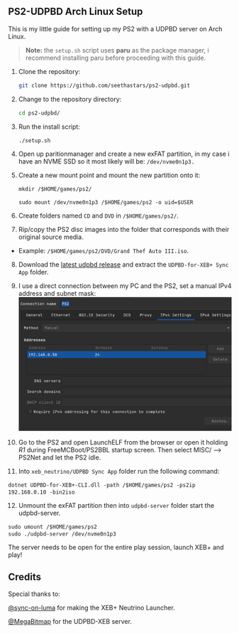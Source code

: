 <!-- Install Instructions -->
## PS2-UDPBD Arch Linux Setup

This is my little guide for setting up my PS2 with a UDPBD server on Arch Linux.

> **Note:** the `setup.sh` script uses **paru** as the package manager, i recommend installing paru before proceeding with this guide.

1. Clone the repository:

    ```sh
    git clone https://github.com/seethastars/ps2-udpbd.git
    ```

2. Change to the repository directory:

    ```sh
    cd ps2-udpbd/
    ```
    
3. Run the install script:

    ```sh
    ./setup.sh
    ```
4. Open up paritionmanager and create a new exFAT partition, in my case i have an NVME SSD so it most likely will be: `/dev/nvme0n1p3.`

5. Create a new mount point and mount the new partition onto it:

    ```
    mkdir /$HOME/games/ps2/
    ```
    ```
    sudo mount /dev/nvme0n1p3 /$HOME/games/ps2 -o uid=$USER
    ```
6. Create folders named `CD` and `DVD` in `/$HOME/games/ps2/`.

7. Rip/copy the PS2 disc images into the folder that corresponds with their original source media. 

- Example: `/$HOME/games/ps2/DVD/Grand Thef Auto III.iso`.

8. Download the [latest udpbd release](https://github.com/MegaBitmap/UDPBD-for-XEBP/releases) and extract the `UDPBD-for-XEB+ Sync App` folder.

9. I use a direct connection between my PC and the PS2, set a manual IPv4 address and subnet mask:
![ip-settings](.assets/ip-settings.png)

10. Go to the PS2 and open LaunchELF from the browser or open it holding *R1* during FreeMCBoot/PS2BBL startup screen.
Then select MISC/ --> PS2Net and let the PS2 idle.

11. Into `xeb_neutrino/UDPBD Sync App` folder run the following command: 
```
dotnet UDPBD-for-XEB+-CLI.dll -path /$HOME/games/ps2 -ps2ip 192.168.0.10 -bin2iso
```

12. Unmount the exFAT partition then into `udpbd-server` folder start the udpbd-server.
```
sudo umount /$HOME/games/ps2
sudo ./udpbd-server /dev/nvme0n1p3
```

The server needs to be open for the entire play session, launch XEB+ and play!

## Credits

Special thanks to:

[@sync-on-luma](https://github.com/sync-on-luma/xebplus-neutrino-loader-plugin) for making the XEB+ Neutrino Launcher.

[@MegaBitmap](https://github.com/MegaBitmap/UDPBD-for-XEBP) for the UDPBD-XEB server.
